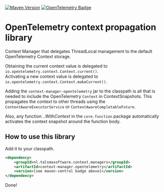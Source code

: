 [![Maven Version][maven-img]][maven]
[![OpenTelemetry Badge][opentelemetry-img]][opentelemetry]

# OpenTelemetry context propagation library

Context Manager that delegates ThreadLocal management to the
default OpenTelemetry Context storage.

Obtaining the current context value is delegated to
`io.opentelemetry.context.Context.current()`.  
Activating a new context value is delegated to
`io.opentelemetry.context.Context.makeCurrent()`.

Adding the `context-manager-opentelemetry` jar to the classpath
is all that is needed to include the OpenTelemetry `Context` in ContextSnapshots.
This propagates the context to other threads using the
`ContextAwareExecutorService` or `ContextAwareCompletableFuture`.

Also, any function _..WithContext_ in the `core.function` package
automatically activates the context snapshot around the function body.

## How to use this library

Add it to your classpath.

```xml
<dependency>
    <groupId>nl.talsmasoftware.context.managers</groupId>
    <artifactId>context-manager.opentelemetry</artifactId>
    <version>[see maven-central badge above]</version>
</dependency>
```

Done!

[maven-img]: https://img.shields.io/maven-central/v/nl.talsmasoftware.context/context-propagation

[maven]: https://search.maven.org/artifact/nl.talsmasoftware.context.managers/context-manager-opentelemetry

[opentelemetry-img]: https://img.shields.io/badge/OpenTelemetry-enabled-blue.svg

[opentelemetry]: https://opentelemetry.io/

